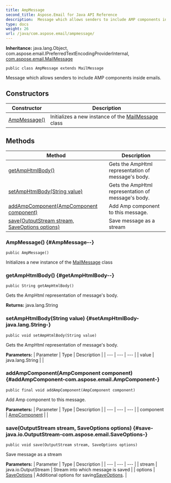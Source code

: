 ```yaml
---
title: AmpMessage
second_title: Aspose.Email for Java API Reference
description:  Message which allows senders to include AMP components inside emails.
type: docs
weight: 26
url: /java/com.aspose.email/ampmessage/
---
```

**Inheritance:**
java.lang.Object, com.aspose.email.IPreferredTextEncodingProviderInternal, [com.aspose.email.MailMessage](../../com.aspose.email/mailmessage)
```
public class AmpMessage extends MailMessage
```

Message which allows senders to include AMP components inside emails.
## Constructors

| Constructor | Description |
| --- | --- |
| [AmpMessage()](#AmpMessage--) | Initializes a new instance of the [MailMessage](../../com.aspose.email/mailmessage) class |
## Methods

| Method | Description |
| --- | --- |
| [getAmpHtmlBody()](#getAmpHtmlBody--) | Gets the AmpHtml representation of message's body. |
| [setAmpHtmlBody(String value)](#setAmpHtmlBody-java.lang.String-) | Gets the AmpHtml representation of message's body. |
| [addAmpComponent(AmpComponent component)](#addAmpComponent-com.aspose.email.AmpComponent-) | Add Amp component to this message. |
| [save(OutputStream stream, SaveOptions options)](#save-java.io.OutputStream-com.aspose.email.SaveOptions-) | Save message as a stream |
### AmpMessage() {#AmpMessage--}
```
public AmpMessage()
```


Initializes a new instance of the [MailMessage](../../com.aspose.email/mailmessage) class

### getAmpHtmlBody() {#getAmpHtmlBody--}
```
public String getAmpHtmlBody()
```


Gets the AmpHtml representation of message's body.

**Returns:**
java.lang.String
### setAmpHtmlBody(String value) {#setAmpHtmlBody-java.lang.String-}
```
public void setAmpHtmlBody(String value)
```


Gets the AmpHtml representation of message's body.

**Parameters:**
| Parameter | Type | Description |
| --- | --- | --- |
| value | java.lang.String |  |

### addAmpComponent(AmpComponent component) {#addAmpComponent-com.aspose.email.AmpComponent-}
```
public final void addAmpComponent(AmpComponent component)
```


Add Amp component to this message.

**Parameters:**
| Parameter | Type | Description |
| --- | --- | --- |
| component | [AmpComponent](../../com.aspose.email/ampcomponent) |  |

### save(OutputStream stream, SaveOptions options) {#save-java.io.OutputStream-com.aspose.email.SaveOptions-}
```
public void save(OutputStream stream, SaveOptions options)
```


Save message as a stream

**Parameters:**
| Parameter | Type | Description |
| --- | --- | --- |
| stream | java.io.OutputStream | Stream into which message is saved |
| options | [SaveOptions](../../com.aspose.email/saveoptions) | Additional options for saving[SaveOptions](../../com.aspose.email/saveoptions). |

